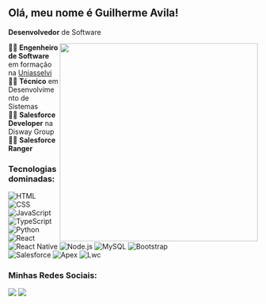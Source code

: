 <h2> Olá, meu nome é Guilherme Avila!</h2>

**Desenvolvedor** de Software <br>

<img src="https://raw.githubusercontent.com/MicaelliMedeiros/micaellimedeiros/master/image/computer-illustration.png" min-width="400px" max-width="400px" width="400px" align="right">


👨‍🎓 **Engenheiro de Software** em formação na [Uniasselvi](https://www.portal.uniasselvi.com.br) <br>
👨‍🎓 **Técnico** em Desenvolvimento de Sistemas <br>
👨‍🎓 **Salesforce Developer** na Disway Group <br>
👨‍🎓 **Salesforce Ranger** <br>

<h3>Tecnologias dominadas:</h3>

![HTML](https://img.shields.io/badge/-HTML-333333?style=flat&logo=HTML5)
![CSS](https://img.shields.io/badge/-CSS-333333?style=flat&logo=CSS3&logoColor=1572B6)
![JavaScript](https://img.shields.io/badge/-JavaScript-333333?style=flat&logo=javascript)
![TypeScript](https://img.shields.io/badge/-TypeScript-333333?style=flat&logo=typescript&logoColor=2D79C7)
![Python](https://img.shields.io/badge/-Python-333333?style=flat&logo=python&logoColor=2D79C7) <br>
![React](https://img.shields.io/badge/-React-333333?style=flat&logo=react)
![React Native](https://img.shields.io/badge/-React%20Native-333333?style=flat&logo=react)
![Node.js](https://img.shields.io/badge/-Node.js-333333?style=flat&logo=node.js)
![MySQL](https://img.shields.io/badge/-MySQL-333333?style=flat&logo=mysql)
![Bootstrap](https://img.shields.io/badge/-Bootstrap-333333?style=flat&logo=bootstrap) <br>
![Salesforce](https://img.shields.io/badge/-Salesforce-333333?style=flat&logo=salesforce)
![Apex](https://img.shields.io/badge/-Apex-333333?style=flat&logo=salesforce)
![Lwc](https://img.shields.io/badge/-LWC-333333?style=flat&logo=salesforce)



<h3 align="left">Minhas Redes Sociais:</h3>

<p align="left">
  
  <a href="https://br.linkedin.com/in/guilherme-lopes-avila" alt="Linkedin">
  <img src="https://img.shields.io/badge/-Linkedin-0e76a8?style=flat-square&logo=Linkedin&logoColor=white&link=https://br.linkedin.com/in/guilherme-lopes-avila" /></a>
  <a href="https://instagram.com/terrykrom" alt="Instagram">
  <img src="https://img.shields.io/badge/-Instagram-DF0174?style=flat-square&labelColor=DF0174&logo=instagram&logoColor=white&link=https://instagram.com/terrykrom"/></a>
</p>  
